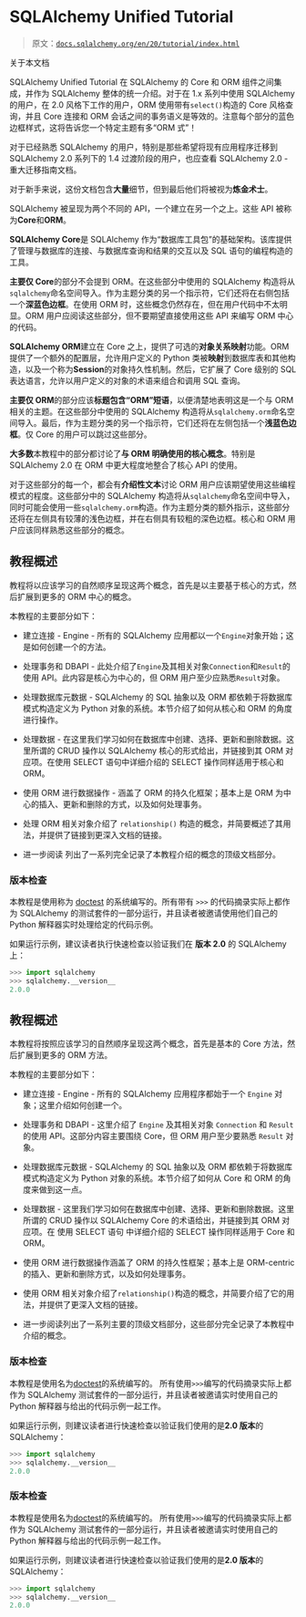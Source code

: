 # SQLAlchemy Unified Tutorial

> 原文：[`docs.sqlalchemy.org/en/20/tutorial/index.html`](https://docs.sqlalchemy.org/en/20/tutorial/index.html)

关于本文档

SQLAlchemy Unified Tutorial 在 SQLAlchemy 的 Core 和 ORM 组件之间集成，并作为 SQLAlchemy 整体的统一介绍。对于在 1.x 系列中使用 SQLAlchemy 的用户，在 2.0 风格下工作的用户，ORM 使用带有`select()`构造的 Core 风格查询，并且 Core 连接和 ORM 会话之间的事务语义是等效的。注意每个部分的蓝色边框样式，这将告诉您一个特定主题有多“ORM 式”！

对于已经熟悉 SQLAlchemy 的用户，特别是那些希望将现有应用程序迁移到 SQLAlchemy 2.0 系列下的 1.4 过渡阶段的用户，也应查看 SQLAlchemy 2.0 - 重大迁移指南文档。

对于新手来说，这份文档包含**大量**细节，但到最后他们将被视为**炼金术士**。

SQLAlchemy 被呈现为两个不同的 API，一个建立在另一个之上。这些 API 被称为**Core**和**ORM**。

**SQLAlchemy Core**是 SQLAlchemy 作为“数据库工具包”的基础架构。该库提供了管理与数据库的连接、与数据库查询和结果的交互以及 SQL 语句的编程构造的工具。

**主要仅 Core**的部分不会提到 ORM。在这些部分中使用的 SQLAlchemy 构造将从`sqlalchemy`命名空间导入。作为主题分类的另一个指示符，它们还将在右侧包括一个**深蓝色边框**。在使用 ORM 时，这些概念仍然存在，但在用户代码中不太明显。ORM 用户应阅读这些部分，但不要期望直接使用这些 API 来编写 ORM 中心的代码。

**SQLAlchemy ORM**建立在 Core 之上，提供了可选的**对象关系映射**功能。ORM 提供了一个额外的配置层，允许用户定义的 Python 类被**映射**到数据库表和其他构造，以及一个称为**Session**的对象持久性机制。然后，它扩展了 Core 级别的 SQL 表达语言，允许以用户定义的对象的术语来组合和调用 SQL 查询。

**主要仅 ORM**的部分应该**标题包含“ORM”短语**，以便清楚地表明这是一个与 ORM 相关的主题。在这些部分中使用的 SQLAlchemy 构造将从`sqlalchemy.orm`命名空间导入。最后，作为主题分类的另一个指示符，它们还将在左侧包括一个**浅蓝色边框**。仅 Core 的用户可以跳过这些部分。

**大多数**本教程中的部分都讨论了**与 ORM 明确使用的核心概念**。特别是 SQLAlchemy 2.0 在 ORM 中更大程度地整合了核心 API 的使用。

对于这些部分的每一个，都会有**介绍性文本**讨论 ORM 用户应该期望使用这些编程模式的程度。这些部分中的 SQLAlchemy 构造将从`sqlalchemy`命名空间中导入，同时可能会使用一些`sqlalchemy.orm`构造。作为主题分类的额外指示，这些部分还将在左侧具有较薄的浅色边框，并在右侧具有较粗的深色边框。核心和 ORM 用户应该同样熟悉这些部分的概念。

## 教程概述

教程将以应该学习的自然顺序呈现这两个概念，首先是以主要基于核心的方式，然后扩展到更多的 ORM 中心的概念。

本教程的主要部分如下：

+   建立连接 - Engine - 所有的 SQLAlchemy 应用都以一个`Engine`对象开始；这是如何创建一个的方法。

+   处理事务和 DBAPI - 此处介绍了`Engine`及其相关对象`Connection`和`Result`的使用 API。此内容是核心为中心的，但 ORM 用户至少应熟悉`Result`对象。

+   处理数据库元数据 - SQLAlchemy 的 SQL 抽象以及 ORM 都依赖于将数据库模式构造定义为 Python 对象的系统。本节介绍了如何从核心和 ORM 的角度进行操作。

+   处理数据 - 在这里我们学习如何在数据库中创建、选择、更新和删除数据。这里所谓的 CRUD 操作以 SQLAlchemy 核心的形式给出，并链接到其 ORM 对应项。在使用 SELECT 语句中详细介绍的 SELECT 操作同样适用于核心和 ORM。

+   使用 ORM 进行数据操作 - 涵盖了 ORM 的持久化框架；基本上是 ORM 为中心的插入、更新和删除的方式，以及如何处理事务。

+   处理 ORM 相关对象介绍了 `relationship()` 构造的概念，并简要概述了其用法，并提供了链接到更深入文档的链接。

+   进一步阅读 列出了一系列完全记录了本教程介绍的概念的顶级文档部分。

### 版本检查

本教程是使用称为 [doctest](https://docs.python.org/3/library/doctest.html) 的系统编写的。所有带有 `>>>` 的代码摘录实际上都作为 SQLAlchemy 的测试套件的一部分运行，并且读者被邀请使用他们自己的 Python 解释器实时处理给定的代码示例。

如果运行示例，建议读者执行快速检查以验证我们在 **版本 2.0** 的 SQLAlchemy 上：

```py
>>> import sqlalchemy
>>> sqlalchemy.__version__  
2.0.0
```

## 教程概述

本教程将按照应该学习的自然顺序呈现这两个概念，首先是基本的 Core 方法，然后扩展到更多的 ORM 方法。

本教程的主要部分如下：

+   建立连接 - Engine - 所有的 SQLAlchemy 应用程序都始于一个 `Engine` 对象；这里介绍如何创建一个。

+   处理事务和 DBAPI - 这里介绍了 `Engine` 及其相关对象 `Connection` 和 `Result` 的使用 API。这部分内容主要围绕 Core，但 ORM 用户至少要熟悉 `Result` 对象。

+   处理数据库元数据 - SQLAlchemy 的 SQL 抽象以及 ORM 都依赖于将数据库模式构造定义为 Python 对象的系统。本节介绍了如何从 Core 和 ORM 的角度来做到这一点。

+   处理数据 - 这里我们学习如何在数据库中创建、选择、更新和删除数据。这里所谓的 CRUD 操作以 SQLAlchemy Core 的术语给出，并链接到其 ORM 对应项。在 使用 SELECT 语句 中详细介绍的 SELECT 操作同样适用于 Core 和 ORM。

+   使用 ORM 进行数据操作涵盖了 ORM 的持久性框架；基本上是 ORM-centric 的插入、更新和删除方式，以及如何处理事务。

+   使用 ORM 相关对象介绍了`relationship()`构造的概念，并简要介绍了它的用法，并提供了更深入文档的链接。

+   进一步阅读列出了一系列主要的顶级文档部分，这些部分完全记录了本教程中介绍的概念。

### 版本检查

本教程是使用名为[doctest](https://docs.python.org/3/library/doctest.html)的系统编写的。 所有使用`>>>`编写的代码摘录实际上都作为 SQLAlchemy 测试套件的一部分运行，并且读者被邀请实时使用自己的 Python 解释器与给出的代码示例一起工作。

如果运行示例，则建议读者进行快速检查以验证我们使用的是**2.0 版本**的 SQLAlchemy：

```py
>>> import sqlalchemy
>>> sqlalchemy.__version__  
2.0.0
```

### 版本检查

本教程是使用名为[doctest](https://docs.python.org/3/library/doctest.html)的系统编写的。 所有使用`>>>`编写的代码摘录实际上都作为 SQLAlchemy 测试套件的一部分运行，并且读者被邀请实时使用自己的 Python 解释器与给出的代码示例一起工作。

如果运行示例，则建议读者进行快速检查以验证我们使用的是**2.0 版本**的 SQLAlchemy：

```py
>>> import sqlalchemy
>>> sqlalchemy.__version__  
2.0.0
```

